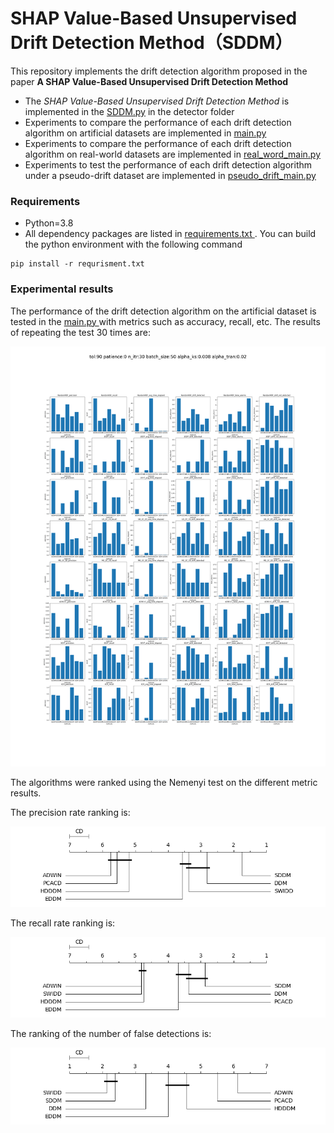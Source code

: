 # SHAP Value-Based Unsupervised Drift Detection Method（SDDM）

This repository implements the drift detection algorithm proposed in the paper **A SHAP Value-Based Unsupervised Drift Detection Method**

- The *SHAP Value-Based Unsupervised Drift Detection Method* is implemented in the [SDDM.py](https://github.com/hope-coder/SDDM/blob/master/detector/SDDM.py) in the detector folder
- Experiments to compare the performance of each drift detection algorithm on artificial datasets are implemented in [main.py ](https://github.com/hope-coder/SDDM/blob/master/main.py)
- Experiments to compare the performance of each drift detection algorithm on real-world datasets are implemented in [real_word_main.py](https://github.com/hope-coder/SDDM/blob/master/real_word_main.py)
- Experiments to test the performance of each drift detection algorithm under a pseudo-drift dataset are implemented in [pseudo_drift_main.py](https://github.com/hope-coder/SDDM/blob/master/pseudo_drift_main.py)



### Requirements

- Python=3.8
- All dependency packages are listed in [requirements.txt ](https://github.com/hope-coder/SDDM/blob/master/requirements.txt). You can build the python environment with the following command

```shell
pip install -r requrisment.txt
```

### Experimental results

The performance of the drift detection algorithm on the artificial dataset is tested in the [main.py ](https://github.com/hope-coder/SDDM/blob/master/main.py) with metrics such as accuracy, recall, etc. The results of repeating the test 30 times are:

![](https://github.com/hope-coder/SDDM/raw/master/result/result_1671607203.0845156.png)

The algorithms were ranked using the Nemenyi test on the different metric results.

The precision rate ranking is:

![](https://github.com/hope-coder/SDDM/raw/master/result/nemenyi/1671607208.6429975precision.png)

The recall rate ranking is:

![](https://github.com/hope-coder/SDDM/raw/master/result/nemenyi/1671607208.781749recall.png)

The ranking of the number of false detections is:

![](https://github.com/hope-coder/SDDM/raw/master/result/nemenyi/1671607209.1928563false_alarms.png)

